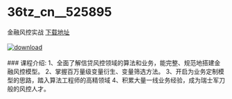 # 36tz_cn__525895
金融风控实战
[下载地址](http://www.36tz.cn/article/525895 "下载地址")
<br/></br>[![download](http://36tz.cn/muke_img/2019_07_356-7-300x216.jpg "下载地址")](http://www.36tz.cn/article/525895 "下载地址")
<br/></br>### 课程介绍:
1、全面了解信贷风控领域的算法和业务，能完整、规范地搭建金融风控模型。
2、掌握百万量级变量衍生、变量筛选方法。
3、开启为业务定制模型的思路，踏入算法工程师的高精领域
4、积累大量一线业务经验，成为瑞士军刀般的风控人才。


